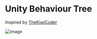 # Unity Behaviour Tree

Inspired by [TheKiwiCoder](https://www.youtube.com/c/TheKiwiCoder)

![image](https://user-images.githubusercontent.com/61026912/180038562-12b43dbd-0e0d-466b-a5a5-d765c8e2683c.png)
